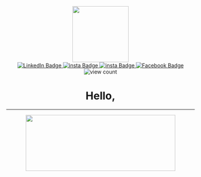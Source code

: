 <div id="header" align="center">
  <img src="https://media.giphy.com/media/2IudUHdI075HL02Pkk/giphy.gif" width="150"/>
</div>
<div id="badges" align="center">
  <a href="https://www.linkedin.com/in/ravindu-saputhanthri-344506286/">
    <img src="https://img.shields.io/badge/LinkedIn-blue?style=for-the-badge&logo=linkedin&logoColor=white" alt="LinkedIn Badge"/>
  </a>
  <a href="mailto:rravindur@gmail.com">
    <img src="https://img.shields.io/badge/gmail-red?style=for-the-badge&logo=gmail&logoColor=white" alt="insta Badge"/>
  </a>
  <a href="https://www.instagram.com/__vind_de____/">
    <img src="https://img.shields.io/badge/Instagram-purple?style=for-the-badge&logo=instagram&logoColor=white" alt="insta Badge"/>
  </a>
  <a href="https://www.facebook.com/ravindu.deshan.1/">
    <img src="https://img.shields.io/badge/Facebook-blue?style=for-the-badge&logo=facebook&logoColor=white" alt="Facebook Badge"/>
  </a>
</div>
<div align="center">
  <img src="https://komarev.com/ghpvc/?username=ravinduWP&style=flat-square&color=blue" alt="view count"/></img>
  <h1>Hello,</h1>
</div>
<hr>

<div align="center">
  <img src="https://media.giphy.com/media/L8K62iTDkzGX6/giphy.gif" width="400" height="150"/>
</div>
